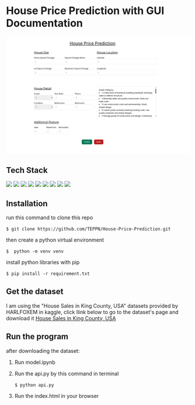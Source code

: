 # House Price Prediction with GUI Documentation

<img src="https://github.com/TEPPN/House-Price-Prediction/blob/e55508c08ca485e23a5190ec2ad22f5c7808859b/demo.png" alt="Preview Website's GUI">

## Tech Stack
<img height="50" src="https://raw.githubusercontent.com/marwin1991/profile-technology-icons/refs/heads/main/icons/python.png"> <img height="50" src="https://raw.githubusercontent.com/marwin1991/profile-technology-icons/refs/heads/main/icons/flask.png"> <img height="50" src="https://raw.githubusercontent.com/marwin1991/profile-technology-icons/refs/heads/main/icons/numpy.png"> <img height="50" src="https://raw.githubusercontent.com/marwin1991/profile-technology-icons/refs/heads/main/icons/pandas.png"> <img height="50" src="https://raw.githubusercontent.com/marwin1991/profile-technology-icons/refs/heads/main/icons/tensorflow.png"> <img height="50" src="https://raw.githubusercontent.com/marwin1991/profile-technology-icons/refs/heads/main/icons/jupyter_notebook.png"> <img height="50" src="https://raw.githubusercontent.com/marwin1991/profile-technology-icons/refs/heads/main/icons/javascript.png">  <img height="50" src="https://raw.githubusercontent.com/marwin1991/profile-technology-icons/refs/heads/main/icons/html.png"> <img height="50" src="https://raw.githubusercontent.com/marwin1991/profile-technology-icons/refs/heads/main/icons/tailwind_css.png"> 

## Installation

run this command to clone this repo
```shell
$ git clone https://github.com/TEPPN/House-Price-Prediction.git
```

then create a python virtual environment
```shell
$  python -m venv venv
```

install python libraries with pip
```shell
$ pip install -r requirement.txt
```

## Get the dataset
I am using the "House Sales in King County, USA" datasets provided by HARLFOXEM in kaggle, click llink below to go to the dataset's page and download it
[House Sales in King County, USA](https://www.kaggle.com/datasets/harlfoxem/housesalesprediction/data)

## Run the program
after downloading the dataset:

1. Run model.ipynb

2. Run the api.py by this command in terminal
    ```shell
    $ python api.py
    ```

3. Run the index.html in your browser
